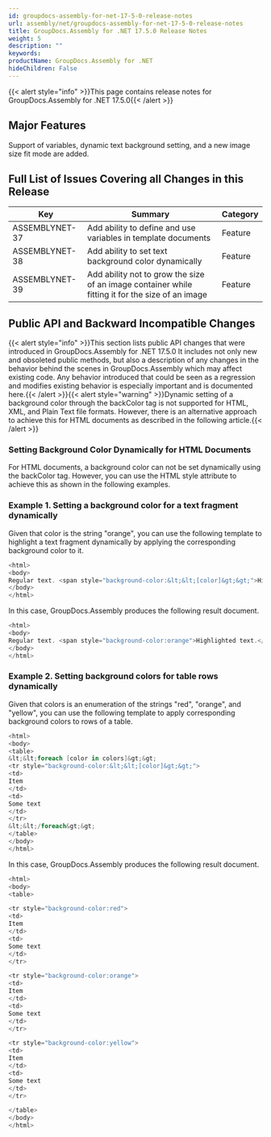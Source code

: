 ```yaml
---
id: groupdocs-assembly-for-net-17-5-0-release-notes
url: assembly/net/groupdocs-assembly-for-net-17-5-0-release-notes
title: GroupDocs.Assembly for .NET 17.5.0 Release Notes
weight: 5
description: ""
keywords: 
productName: GroupDocs.Assembly for .NET
hideChildren: False
---
```

{{< alert style="info" >}}This page contains release notes for GroupDocs.Assembly for .NET 17.5.0{{< /alert >}}

## Major Features

Support of variables, dynamic text background setting, and a new image size fit mode are added.

## Full List of Issues Covering all Changes in this Release

| Key | Summary | Category |
| --- | --- | --- |
| ASSEMBLYNET-37 | Add ability to define and use variables in template documents | Feature |
| ASSEMBLYNET-38 | Add ability to set text background color dynamically | Feature |
| ASSEMBLYNET-39 | Add ability not to grow the size of an image container while fitting it for the size of an image | Feature |

## Public API and Backward Incompatible Changes

{{< alert style="info" >}}This section lists public API changes that were introduced in GroupDocs.Assembly for .NET 17.5.0 It includes not only new and obsoleted public methods, but also a description of any changes in the behavior behind the scenes in GroupDocs.Assembly which may affect existing code. Any behavior introduced that could be seen as a regression and modifies existing behavior is especially important and is documented here.{{< /alert >}}{{< alert style="warning" >}}Dynamic setting of a background color through the backColor tag is not supported for HTML, XML, and Plain Text file formats. However, there is an alternative approach to achieve this for HTML documents as described in the following article.{{< /alert >}}

### Setting Background Color Dynamically for HTML Documents

For HTML documents, a background color can not be set dynamically using the backColor tag. However, you can use the HTML style attribute to achieve this as shown in the following examples.

### Example 1. Setting a background color for a text fragment dynamically

Given that color is the string "orange", you can use the following template to highlight a text fragment dynamically by applying the corresponding background color to it.

```csharp
<html>
<body>
Regular text. <span style="background-color:&lt;&lt;[color]&gt;&gt;">Highlighted text.</span>
</body>
</html>

```

In this case, GroupDocs.Assembly produces the following result document.

```csharp
<html>
<body>
Regular text. <span style="background-color:orange">Highlighted text.</span>
</body>
</html>
```

### Example 2. Setting background colors for table rows dynamically

Given that colors is an enumeration of the strings "red", "orange", and "yellow", you can use the following template to apply corresponding background colors to rows of a table.

```csharp
<html>
<body>
<table>
&lt;&lt;foreach [color in colors]&gt;&gt;
<tr style="background-color:&lt;&lt;[color]&gt;&gt;">
<td>
Item
</td>
<td>
Some text
</td>
</tr>
&lt;&lt;/foreach&gt;&gt;
</table>
</body>
</html>
```

In this case, GroupDocs.Assembly produces the following result document.

```csharp
<html>
<body>
<table>

<tr style="background-color:red">
<td>
Item
</td>
<td>
Some text
</td>
</tr>

<tr style="background-color:orange">
<td>
Item
</td>
<td>
Some text
</td>
</tr>

<tr style="background-color:yellow">
<td>
Item
</td>
<td>
Some text
</td>
</tr>

</table>
</body>
</html>

```
